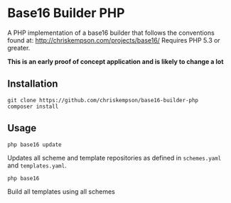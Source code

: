 # Base16 Builder PHP
A PHP implementation of a base16 builder that follows the conventions found at: http://chriskempson.com/projects/base16/
Requires PHP 5.3 or greater.

**This is an early proof of concept application and is likely to change a lot**

## Installation

    git clone https://github.com/chriskempson/base16-builder-php
    composer install

## Usage

    php base16 update
Updates all scheme and template repositories as defined in `schemes.yaml` and `templates.yaml`.

    php base16
Build all templates using all schemes

